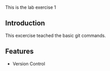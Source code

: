 This is the lab exercise 1

## Introduction
This excercise teached the basic git commands.

## Features
- Version Control
